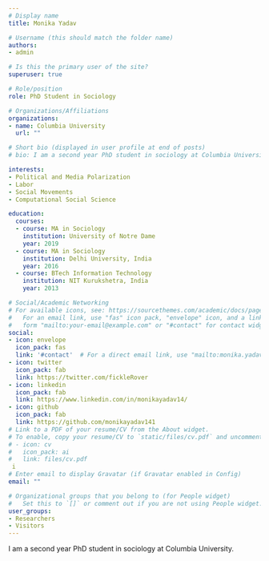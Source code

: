 ```yaml
---
# Display name
title: Monika Yadav

# Username (this should match the folder name)
authors:
- admin

# Is this the primary user of the site?
superuser: true

# Role/position
role: PhD Student in Sociology

# Organizations/Affiliations
organizations:
- name: Columbia University
  url: ""

# Short bio (displayed in user profile at end of posts)
# bio: I am a second year PhD student in sociology at Columbia University. 

interests:
- Political and Media Polarization
- Labor
- Social Movements
- Computational Social Science

education:
  courses:
  - course: MA in Sociology
    institution: University of Notre Dame
    year: 2019
  - course: MA in Sociology
    institution: Delhi University, India
    year: 2016
  - course: BTech Information Technology
    institution: NIT Kurukshetra, India
    year: 2013

# Social/Academic Networking
# For available icons, see: https://sourcethemes.com/academic/docs/page-builder/#icons
#   For an email link, use "fas" icon pack, "envelope" icon, and a link in the
#   form "mailto:your-email@example.com" or "#contact" for contact widget.
social:
- icon: envelope
  icon_pack: fas
  link: '#contact'  # For a direct email link, use "mailto:monika.yadav@columbia.edu".
- icon: twitter
  icon_pack: fab
  link: https://twitter.com/fickleRover
- icon: linkedin
  icon_pack: fab
  link: https://www.linkedin.com/in/monikayadav14/
- icon: github
  icon_pack: fab
  link: https://github.com/monikayadav141
# Link to a PDF of your resume/CV from the About widget.
# To enable, copy your resume/CV to `static/files/cv.pdf` and uncomment the lines below.
# - icon: cv
#   icon_pack: ai
#   link: files/cv.pdf
 i
# Enter email to display Gravatar (if Gravatar enabled in Config)
email: ""

# Organizational groups that you belong to (for People widget)
#   Set this to `[]` or comment out if you are not using People widget.
user_groups:
- Researchers
- Visitors
---
```


I am a second year PhD student in sociology at Columbia University.

